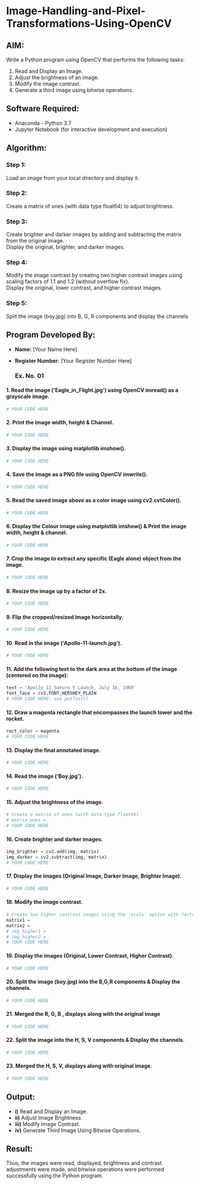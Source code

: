 # Image-Handling-and-Pixel-Transformations-Using-OpenCV 

## AIM:
Write a Python program using OpenCV that performs the following tasks:

1) Read and Display an Image.  
2) Adjust the brightness of an image.  
3) Modify the image contrast.  
4) Generate a third image using bitwise operations.

## Software Required:
- Anaconda - Python 3.7
- Jupyter Notebook (for interactive development and execution)

## Algorithm:
### Step 1:
Load an image from your local directory and display it.

### Step 2:
Create a matrix of ones (with data type float64) to adjust brightness.

### Step 3:
Create brighter and darker images by adding and subtracting the matrix from the original image.  
Display the original, brighter, and darker images.

### Step 4:
Modify the image contrast by creating two higher contrast images using scaling factors of 1.1 and 1.2 (without overflow fix).  
Display the original, lower contrast, and higher contrast images.

### Step 5:
Split the image (boy.jpg) into B, G, R components and display the channels

## Program Developed By:
- **Name:** [Your Name Here]  
- **Register Number:** [Your Register Number Here]

  ### Ex. No. 01

#### 1. Read the image ('Eagle_in_Flight.jpg') using OpenCV imread() as a grayscale image.
```python
# YOUR CODE HERE
```

#### 2. Print the image width, height & Channel.
```python
# YOUR CODE HERE
```

#### 3. Display the image using matplotlib imshow().
```python
# YOUR CODE HERE
```

#### 4. Save the image as a PNG file using OpenCV imwrite().
```python
# YOUR CODE HERE
```

#### 5. Read the saved image above as a color image using cv2.cvtColor().
```python
# YOUR CODE HERE
```

#### 6. Display the Colour image using matplotlib imshow() & Print the image width, height & channel.
```python
# YOUR CODE HERE
```

#### 7. Crop the image to extract any specific (Eagle alone) object from the image.
```python
# YOUR CODE HERE
```

#### 8. Resize the image up by a factor of 2x.
```python
# YOUR CODE HERE
```

#### 9. Flip the cropped/resized image horizontally.
```python
# YOUR CODE HERE
```

#### 10. Read in the image ('Apollo-11-launch.jpg').
```python
# YOUR CODE HERE
```

#### 11. Add the following text to the dark area at the bottom of the image (centered on the image):
```python
text = 'Apollo 11 Saturn V Launch, July 16, 1969'
font_face = cv2.FONT_HERSHEY_PLAIN
# YOUR CODE HERE: use putText()
```

#### 12. Draw a magenta rectangle that encompasses the launch tower and the rocket.
```python
rect_color = magenta
# YOUR CODE HERE
```

#### 13. Display the final annotated image.
```python
# YOUR CODE HERE
```

#### 14. Read the image ('Boy.jpg').
```python
# YOUR CODE HERE
```

#### 15. Adjust the brightness of the image.
```python
# Create a matrix of ones (with data type float64)
# matrix_ones = 
# YOUR CODE HERE
```

#### 16. Create brighter and darker images.
```python
img_brighter = cv2.add(img, matrix)
img_darker = cv2.subtract(img, matrix)
# YOUR CODE HERE
```

#### 17. Display the images (Original Image, Darker Image, Brighter Image).
```python
# YOUR CODE HERE
```

#### 18. Modify the image contrast.
```python
# Create two higher contrast images using the 'scale' option with factors of 1.1 and 1.2 (without overflow fix)
matrix1 = 
matrix2 = 
# img_higher1 = 
# img_higher2 = 
# YOUR CODE HERE
```

#### 19. Display the images (Original, Lower Contrast, Higher Contrast).
```python
# YOUR CODE HERE
```

#### 20. Split the image (boy.jpg) into the B,G,R components & Display the channels.
```python
# YOUR CODE HERE
```

#### 21. Merged the R, G, B , displays along with the original image
```python
# YOUR CODE HERE
```

#### 22. Split the image into the H, S, V components & Display the channels.
```python
# YOUR CODE HERE
```
#### 23. Merged the H, S, V, displays along with original image.
```python
# YOUR CODE HERE
```

## Output:
- **i)** Read and Display an Image.  
- **ii)** Adjust Image Brightness.  
- **iii)** Modify Image Contrast.  
- **iv)** Generate Third Image Using Bitwise Operations.

## Result:
Thus, the images were read, displayed, brightness and contrast adjustments were made, and bitwise operations were performed successfully using the Python program.

